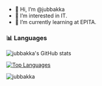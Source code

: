 - 👋 Hi, I’m @jubbakka
- 👀 I’m interested in IT.
- 🌱 I’m currently learning at EPITA.

### 📊 Languages
![jubbakka's GitHub stats](https://github-readme-stats.vercel.app/api?username=jubbakka&hide=contribs&count_private=true&shows_icons=true,prs)

[![Top Languages](https://github-readme-stats.vercel.app/api/top-langs/?username=maayaneaha&show_icons=true&locale=en&layout=compact&theme=radical)](https://github.com/maayaneaha/)

<!--<p>&nbsp;<img align="center" src="https://github-readme-stats.vercel.app/api?username=jubbakka&show_icons=true&locale=en" alt="jubbakka" /></p>-->
 <img src="https://komarev.com/ghpvc/?username=jubbakka&label=Profile%20views&color=0e75b6&style=flat" alt="jubbakka" />
